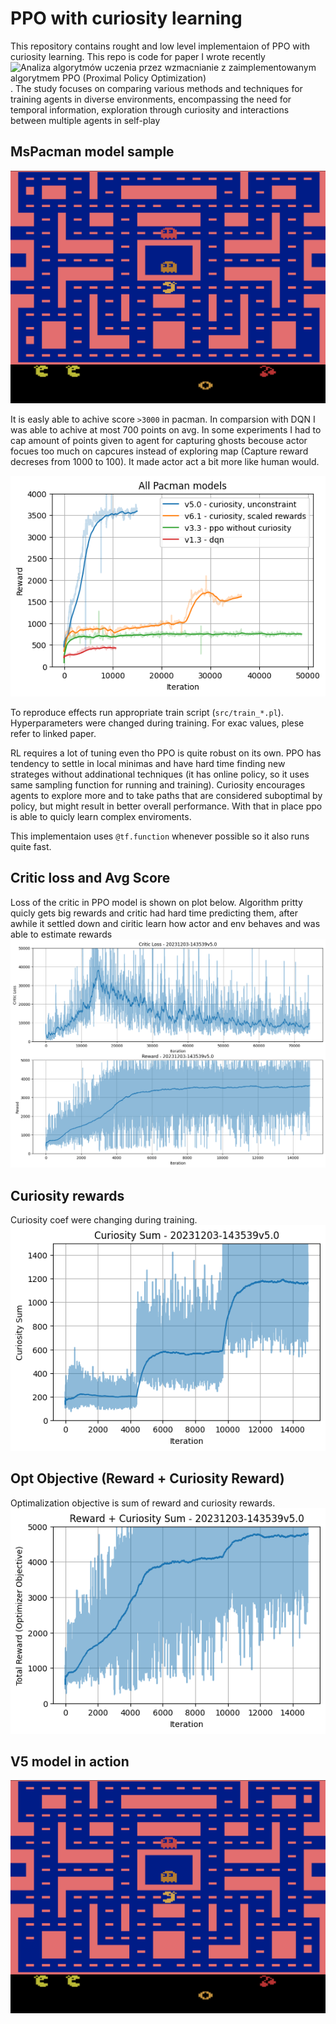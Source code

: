 # PPO with curiosity learning

This repository contains rought and low level implementaion of PPO with curiosity learning. This repo is code for paper I wrote recently ![Analiza algorytmów uczenia przez wzmacnianie z zaimplementowanym algorytmem PPO (Proximal Policy Optimization)](https://cris.pk.edu.pl/info/article/CUTb91a6b74ee7b4b5bae4c4367cfdb0489/). The study focuses on comparing various methods and techniques for training agents in diverse environments, encompassing the need for temporal information, exploration through curiosity and interactions between multiple agents in self-play

## MsPacman model sample

![Sample animation](animations/MsPacman-v5v6.1_20231214-094337_3000-tryhard.gif)

It is easly able to achive score `>3000` in pacman. In comparsion with DQN I was able to achive at most 700 points on avg. In some experiments I had to cap amount of points given to agent for capturing ghosts becouse actor focues too much on capcures instead of exploring map (Capture reward decreses from 1000 to 100). It made actor act a bit more like human would.

![Avg score Pacman](plots/all_models.png)

To reproduce effects run appropriate train script (`src/train_*.pl`). Hyperparameters were changed during training. For exac values, plese refer to linked paper.   

RL requires a lot of tuning even tho PPO is quite robust on its own. PPO has tendency to settle in local minimas and have hard time finding new strateges without addinational techniques (it has online policy, so it uses same sampling function for running and training). Curiosity encourages agents to explore more and to take paths that are considered suboptimal by policy, but might result in better overall performance. With that in place ppo is able to quicly learn complex enviroments. 

This implementaion uses `@tf.function` whenever possible so it also runs quite fast. 
## Critic loss and Avg Score
Loss of the critic in PPO model is shown on plot below. Algorithm pritty quicly gets big rewards and critic had hard time predicting them, after awhile it settled down and ciritic learn how actor and env behaves and was able to estimate rewards 
![Critic loss & avg score (pacman)](plots/v5_reward_critic_loss.png)

## Curiosity rewards
Curiosity coef were changing during training.
![curiosity sum](plots/v5_curiosity_sum.png)

## Opt Objective (Reward + Curiosity Reward)
Optimalization objective is sum of reward and curiosity rewards. 
![opt objective](plots/v5_opt_objective.png)


## V5 model in action
![Model v5](animations/MsPacman-v5v5.0_20231203-143539_5000-ghost-abusement.gif)


